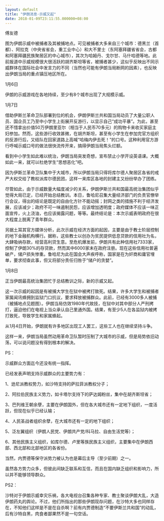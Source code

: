 ```yaml
---
layout: default
title: "伊朗消息·示威又起"
date: 2018-01-09T23:11:55.000000+08:00
---
```


傅友德

图为伊朗示威中被捕者及其被捕地点。可见被捕者大多来自三个城市：德黑兰（首都）、阿拉克（中央省省会，重工业中心）和大不里士（东阿塞拜疆省省会，古都和阿塞拜疆民族聚居区的中心城市），其次为哈姆丹、戈尔甘、马什哈德等地。此前报道中示威规模很大很活跃的胡齐斯坦等省，被捕者甚少，这似乎反映出不同示威群体在国际社会中发言力的不同（当然也可能有伊朗当局断网的因素），也反映出伊朗当局的重点镇压地区所在。

1月6日

伊朗的示威游戏在各地持续，至少有8个城市出现了大规模示威。

1月7日

借助伊斯兰革命卫队部署到位的机会，伊朗伊斯兰共和国当局动员了大量公职人员、国企员工乃至中小学生上街展开反游行，以显示自己“成功平暴”。为此，甚至还不惜拿出价值50万伊朗里亚尔（相当于人民币70多元）的购物卡来收买家庭主妇参加。然而，这些游行收效甚微，在胡齐斯坦，甚至有小学生在参加完官方组织的反游行后，又结队在回家道路上高喊“哈梅内伊去死！”的口号。这种利用官方游行呼喊示威口号的做法很快流传开来，搞得伊朗当局焦头烂额。

看到中小学生如此难以统治，伊朗当局突发奇想，宣布禁止小学开设英语课。大概如此一来，就可以杜绝学生“思想恶化”吧。

因为伊斯兰革命卫队集中于大城市，所以伊朗当局只得将库尔德人聚居区各省的戒严大权交给了教权派库尔德民团，这样一来库区各地的封建主又纷纷举办了团练。

尽管如此，由于示威数量大幅度减少的关系，伊朗伊斯兰共和国最高统治集团似乎觉得大局已定，已经开始总结教训。本日，鲁哈尼召集大量经济部门的负责官僚举行会议，得出的结论是既定的自由化方针不能动摇；封网之类的措施不利于经济发展，应该减少；政府不可一味遏制民怨，应该增加透明度；政府媒体不应该一味正面宣传，火上浇油，也应该揭露问题，等等。最终结论是：本次示威表明政府在很大程度上脱离了青年群众。

另据土耳其官方媒体分析，此次示威在经济方面的起因，主要是由于教士阶层控制的地下金融机构横行。据称，这些教士以创办为贫民提供低息贷款的信用社为名，大肆吸纳存款，经营高利贷生意。至危机爆发前，伊朗共有此种信用社7333家，控制了伊朗30%的存贷款，然而其中6000家未在政府注册。现在这些信用社普遍破产，储户损失惨重。鲁哈尼为此在国会大声疾呼称，国家是在为奸商和庸官埋单，要求彻查此事，但又将部分责任归咎于“储户的贪婪”。

1月8日

正当伊朗最高统治集团忙于总结教训之际，新的示威又起。

这一次示威的起因是有被捕大学生在狱中被拷打致死。结果，许多大学生和被捕者家属闻讯蜂拥到监狱门口抗议，要求释放被捕群众。此前，已经有3000多人被捕（被捕地点见题图）。伊朗当局仿效1980年代故技，在狱中对其中部分人严刑拷打，逼迫他们在电视上当众承认自己里通外国。结果，有至少5人在各监狱内被拷打致死，导致学生和家属蜂起。

从1月4日开始，伊朗就有许多地区出现工人罢工，这些工人也在继续坚持斗争。

这样一来，伊朗当局虽然动用革命卫队暂时压制了大城市的示威，但是局势依旧动荡，可以说问题没有得到根本的解决。

PS：

示威群众方面迄今还没有统一指挥。

已经发表声明支持示威群众的主要势力有：

1、逊尼派教权势力，如沙特支持的萨拉菲派教权分子；

2、阿拉伯民族主义势力，如卡塔尔支持下的萨达姆粉丝，集中在胡齐斯坦省；

3、巴列维王朝余孽，主要在伊朗国外，但在各大城市还有一定地下组织，一度活跃，但现在似乎已经认输；

4、人民圣战者组织余孽，在大城市还有一定的地下组织；

5、泛左翼组织（伊朗人民党、伊朗共产党/科马拉、自由生活党等）；

6、其他民族主义组织，如库尔德、卢里等族民族主义组织，主要集中在伊朗西部、西北部和北部地区的各省份。

当然，内贾德等保守派势力被认为也是幕后主导（至少前期）之一。

虽然各方势力众多，但彼此间缺乏联系和互信，而且在国内缺乏组织和影响力，所以并不能够领导群众。

PS2：

沙特对于伊朗示威幸灾乐祸，各大电视台召集各种专家、教士聚谈伊朗大乱，大造伊朗药丸的舆论。不过，他们所指出的那些伊朗现存问题，在沙特大多也同样存在，不知他们这样是不是在自杀啊？前有内贾德制造“不要伊斯兰共和国”的动乱，后有沙特自黑，肉食者鄙果然不是一句空话。

